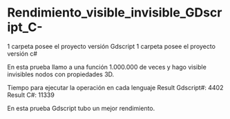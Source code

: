 # Rendimiento_visible_invisible_GDscript_C-
1 carpeta posee el proyecto versión Gdscript
1 carpeta posee el proyecto versión c#

En esta prueba llamo a una función 1.000.000 de veces y hago visible invisibles nodos con propiedades 3D.

Tiempo para ejecutar la operación en cada lenguaje
Result Gdscript#: 4402
Result C#: 11339

En esta prueba Gdscript tubo un mejor rendimiento.

